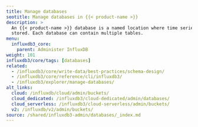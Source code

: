 ```yaml
---
title: Manage databases
seotitle: Manage databases in {{< product-name >}}
description: >
  An {{< product-name >}} database is a named location where time series data is
  stored. Each database can contain multiple tables.
menu:
  influxdb3_core:
    parent: Administer InfluxDB
weight: 101
influxdb3/core/tags: [databases]
related:
  - /influxdb3/core/write-data/best-practices/schema-design/
  - /influxdb3/core/reference/cli/influxdb3/
  - /influxdb3/explorer/manage-databases/
alt_links:
  cloud: /influxdb/cloud/admin/buckets/
  cloud_dedicated: /influxdb3/cloud-dedicated/admin/databases/
  cloud_serverless: /influxdb3/cloud-serverless/admin/buckets/
  v2: /influxdb/v2/admin/buckets/
source: /shared/influxdb3-admin/databases/_index.md
---
```


<!--
The content of this file is located at content/shared/influxdb3-admin/databases/_index.md
-->
